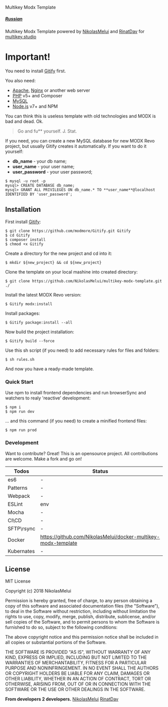 Multikey Modx Template
##### [Russian][russian-docs]
Multikey Modx Template powered by [NikolasMelui][nikolasmelui] and [RinatDav][rinatdav] for [multikey.studio][multikeystudio]

# Important!

You need to install [Gitify][gitify] first.

You also need:
  - [Apache][apache], [Nginx][nginx] or another web server
  - [PHP][php] v5+ and Composer
  - [MySQL][mysql]
  - [Node.js][nodejs] v7+ and NPM

You can think this is useless template with old technologies and MODX is bad and dead. Ok.

> Go and fu** yourself. J. Stat.

If you need, you can create a new MySQL database for new MODX Revo project, but usually Gitify creates it automatically.
If you want to do it yourself:
* __db_name__ - your db name;
* __user_name__ - your user name;
* __user_password__ - your user password;
```
$ mysql -u root -p
mysql> CREATE DATABASE db_name;
mysql> GRANT ALL PRIVILEGES ON db_name.* TO **user_name**@localhost IDENTIFIED BY 'user_password';
```

## Installation

First install [Gitify][gitify]:
```
$ git clone https://github.com/modmore/Gitify.git Gitify
$ cd Gitify
$ composer install
$ chmod +x Gitify
```

Create a directory for the new project and cd into it:
```
$ mkdir ${new_project} && cd ${new_project}
```
Clone the template on your local mashine into created directory:
```
$ git clone https://github.com/NikolasMelui/multikey-modx-template.git ./
```
Install the latest MODX Revo version:
```
$ Gitify modx:install
```
Install packages:
```
$ Gitify package:install --all
```
Now build the project installation:
```
$ Gitify build --force
```

Use this sh script (if you need) to add necessary rules for files and folders:
```
$ sh rules.sh
```

And now you have a ready-made template.

### Quick Start

Use npm to install frontend dependencies and run browserSync and watchers to realy 'reactive' development:
```
$ npm i
$ npm run dev
```

... and this command (if you need) to create a minified frontend files:
```
$ npm run prod
```

### Development

Want to contribute? Great!
This is an opensource project. All contributions are welcome. Make a fork and go on!

| Todos      | Status                                                        |
| ---------- | ------------------------------------------------------------- |
| es6        | -                                                             |
| Patterns   | -                                                             |
| Webpack    | -                                                             |
| ESLint     | env                                                           |
| Mocha      | -                                                             |
| CI\CD      | -                                                             |
| SFTP\rsync | -                                                             |
| Docker     | https://github.com/NikolasMelui/docker-multikey-modx-template |
| Kubernates | -                                                             |

License
----
MIT License

Copyright (c) 2018 NikolasMelui

Permission is hereby granted, free of charge, to any person obtaining a copy
of this software and associated documentation files (the "Software"), to deal
in the Software without restriction, including without limitation the rights
to use, copy, modify, merge, publish, distribute, sublicense, and/or sell
copies of the Software, and to permit persons to whom the Software is
furnished to do so, subject to the following conditions:

The above copyright notice and this permission notice shall be included in all
copies or substantial portions of the Software.

THE SOFTWARE IS PROVIDED "AS IS", WITHOUT WARRANTY OF ANY KIND, EXPRESS OR
IMPLIED, INCLUDING BUT NOT LIMITED TO THE WARRANTIES OF MERCHANTABILITY,
FITNESS FOR A PARTICULAR PURPOSE AND NONINFRINGEMENT. IN NO EVENT SHALL THE
AUTHORS OR COPYRIGHT HOLDERS BE LIABLE FOR ANY CLAIM, DAMAGES OR OTHER
LIABILITY, WHETHER IN AN ACTION OF CONTRACT, TORT OR OTHERWISE, ARISING FROM,
OUT OF OR IN CONNECTION WITH THE SOFTWARE OR THE USE OR OTHER DEALINGS IN THE
SOFTWARE.

**From developers 2 developers.**
[NikolasMelui][nikolasmelui]
[RinatDav][rinatdav]

[//]: # (These are reference links used in the body of this note and get stripped out when the markdown processor does its job. There is no need to format nicely because it shouldn't be seen. Thanks SO - http://stackoverflow.com/questions/4823468/store-comments-in-markdown-syntax)
   [nikolasmelui]: <https://github.com/NikolasMelui>
   [rinatdav]: <https://github.com/RinatDav>
   [multikeystudio]: <https://multikey.studio>
   [gitify]: <http://modmore.github.io/Gitify>
   [apache]: <https://httpd.apache.org/download.cgi>
   [nginx]: <https://nginx.ru/ru/download.html>
   [php]: <http://php.net/downloads.php>
   [mysql]: <https://www.mysql.com/downloads/>
   [nodejs]: <http://nodejs.org>
   [russian-docs]: <https://github.com/NikolasMelui/multikey-modx-template/blob/master/README-ru.md>
